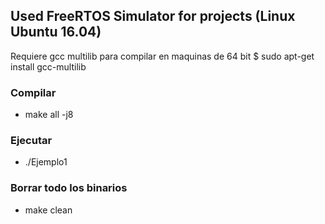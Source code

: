 
## Used FreeRTOS Simulator for projects (Linux Ubuntu 16.04)

Requiere gcc multilib para compilar en maquinas de 64 bit
$ sudo apt-get install gcc-multilib



### Compilar
- make all -j8
 
### Ejecutar
- ./Ejemplo1

### Borrar todo los binarios
- make clean

